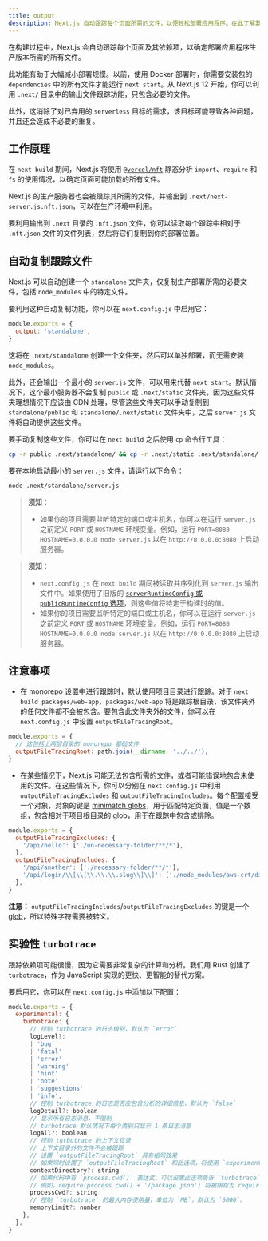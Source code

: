 ```yaml
---
title: output
description: Next.js 自动跟踪每个页面所需的文件，以便轻松部署应用程序。在此了解其工作原理。
---
```


在构建过程中，Next.js 会自动跟踪每个页面及其依赖项，以确定部署应用程序生产版本所需的所有文件。

此功能有助于大幅减小部署规模。以前，使用 Docker 部署时，你需要安装包的 `dependencies` 中的所有文件才能运行 `next start`。从 Next.js 12 开始，你可以利用 `.next/` 目录中的输出文件跟踪功能，只包含必要的文件。

此外，这消除了对已弃用的 `serverless` 目标的需求，该目标可能导致各种问题，并且还会造成不必要的重复。

## 工作原理

在 `next build` 期间，Next.js 将使用 [`@vercel/nft`](https://github.com/vercel/nft) 静态分析 `import`、`require` 和 `fs` 的使用情况，以确定页面可能加载的所有文件。

Next.js 的生产服务器也会被跟踪其所需的文件，并输出到 `.next/next-server.js.nft.json`，可以在生产环境中利用。

要利用输出到 `.next` 目录的 `.nft.json` 文件，你可以读取每个跟踪中相对于 `.nft.json` 文件的文件列表，然后将它们复制到你的部署位置。

## 自动复制跟踪文件

Next.js 可以自动创建一个 `standalone` 文件夹，仅复制生产部署所需的必要文件，包括 `node_modules` 中的特定文件。

要利用这种自动复制功能，你可以在 `next.config.js` 中启用它：

```js
module.exports = {
  output: 'standalone',
}
```

这将在 `.next/standalone` 创建一个文件夹，然后可以单独部署，而无需安装 `node_modules`。

此外，还会输出一个最小的 `server.js` 文件，可以用来代替 `next start`。默认情况下，这个最小服务器不会复制 `public` 或 `.next/static` 文件夹，因为这些文件夹理想情况下应该由 CDN 处理，尽管这些文件夹可以手动复制到 `standalone/public` 和 `standalone/.next/static` 文件夹中，之后 `server.js` 文件将自动提供这些文件。

要手动复制这些文件，你可以在 `next build` 之后使用 `cp` 命令行工具：

```bash
cp -r public .next/standalone/ && cp -r .next/static .next/standalone/.next/
```

要在本地启动最小的 `server.js` 文件，请运行以下命令：

```bash
node .next/standalone/server.js
```

<AppOnly>

> **须知**：
>
> - 如果你的项目需要监听特定的端口或主机名，你可以在运行 `server.js` 之前定义 `PORT` 或 `HOSTNAME` 环境变量。例如，运行 `PORT=8080 HOSTNAME=0.0.0.0 node server.js` 以在 `http://0.0.0.0:8080` 上启动服务器。

</AppOnly>

<PagesOnly>

> **须知**：
>
> - `next.config.js` 在 `next build` 期间被读取并序列化到 `server.js` 输出文件中。如果使用了旧版的 [`serverRuntimeConfig` 或 `publicRuntimeConfig` 选项](/docs/nextjs-cn/pages/api-reference/config/next-config-js/runtime-configuration)，则这些值将特定于构建时的值。
> - 如果你的项目需要监听特定的端口或主机名，你可以在运行 `server.js` 之前定义 `PORT` 或 `HOSTNAME` 环境变量。例如，运行 `PORT=8080 HOSTNAME=0.0.0.0 node server.js` 以在 `http://0.0.0.0:8080` 上启动服务器。

</PagesOnly>

## 注意事项

- 在 monorepo 设置中进行跟踪时，默认使用项目目录进行跟踪。对于 `next build packages/web-app`，`packages/web-app` 将是跟踪根目录，该文件夹外的任何文件都不会被包含。要包含此文件夹外的文件，你可以在 `next.config.js` 中设置 `outputFileTracingRoot`。

```js
module.exports = {
  // 这包括上两层目录的 monorepo 基础文件
  outputFileTracingRoot: path.join(__dirname, '../../'),
}
```

- 在某些情况下，Next.js 可能无法包含所需的文件，或者可能错误地包含未使用的文件。在这些情况下，你可以分别在 `next.config.js` 中利用 `outputFileTracingExcludes` 和 `outputFileTracingIncludes`。每个配置接受一个对象，对象的键是 [minimatch globs](https://www.npmjs.com/package/minimatch)，用于匹配特定页面，值是一个数组，包含相对于项目根目录的 glob，用于在跟踪中包含或排除。

```js
module.exports = {
  outputFileTracingExcludes: {
    '/api/hello': ['./un-necessary-folder/**/*'],
  },
  outputFileTracingIncludes: {
    '/api/another': ['./necessary-folder/**/*'],
    '/api/login/\\[\\[\\.\\.\\.slug\\]\\]': ['./node_modules/aws-crt/dist/bin/**/*'],
  },
}
```

**注意：** `outputFileTracingIncludes`/`outputFileTracingExcludes` 的键是一个 [glob](https://www.npmjs.com/package/picomatch#basic-globbing)，所以特殊字符需要被转义。

## 实验性 `turbotrace`

跟踪依赖项可能很慢，因为它需要非常复杂的计算和分析。我们用 Rust 创建了 `turbotrace`，作为 JavaScript 实现的更快、更智能的替代方案。

要启用它，你可以在 `next.config.js` 中添加以下配置：

```js
module.exports = {
  experimental: {
    turbotrace: {
      // 控制 turbotrace 的日志级别，默认为 `error`
      logLevel?:
      | 'bug'
      | 'fatal'
      | 'error'
      | 'warning'
      | 'hint'
      | 'note'
      | 'suggestions'
      | 'info',
      // 控制 turbotrace 的日志是否应包含分析的详细信息，默认为 `false`
      logDetail?: boolean
      // 显示所有日志消息，不限制
      // turbotrace 默认情况下每个类别只显示 1 条日志消息
      logAll?: boolean
      // 控制 turbotrace 的上下文目录
      // 上下文目录外的文件不会被跟踪
      // 设置 `outputFileTracingRoot` 具有相同效果
      // 如果同时设置了 `outputFileTracingRoot` 和此选项，将使用 `experimental.turbotrace.contextDirectory`
      contextDirectory?: string
      // 如果代码中有 `process.cwd()` 表达式，可以设置此选项告诉 `turbotrace` 在跟踪时 `process.cwd()` 的值。
      // 例如，require(process.cwd() + '/package.json') 将被跟踪为 require('/path/to/cwd/package.json')
      processCwd?: string
      // 控制 `turbotrace` 的最大内存使用量，单位为 `MB`，默认为 `6000`。
      memoryLimit?: number
    },
  },
}
```
